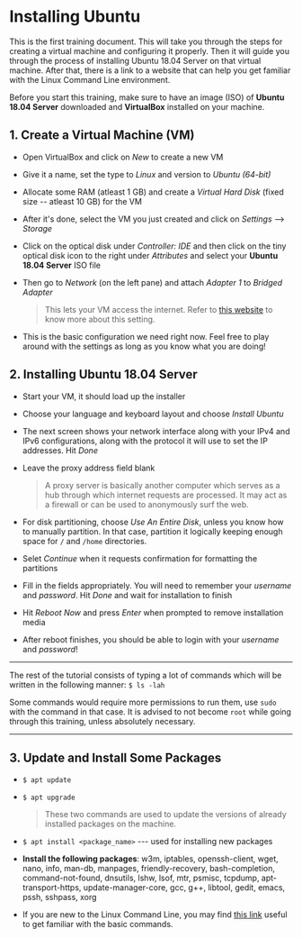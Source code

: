 # Installing Ubuntu

This is the first training document.
This will take you through the steps for creating a virtual machine and configuring it properly.
Then it will guide you through the process of installing Ubuntu 18.04 Server on that virtual machine.
After that, there is a link to a website that can help you get familiar with the Linux Command Line environment.

Before you start this training, make sure to have an image (ISO) of **Ubuntu 18.04 Server** downloaded and **VirtualBox** installed on your machine.

## 1. Create a Virtual Machine (VM)

* Open VirtualBox and click on *New* to create a new VM
* Give it a name, set the type to *Linux* and version to *Ubuntu (64-bit)*
* Allocate some RAM (atleast 1 GB) and create a *Virtual Hard Disk* (fixed size -- atleast 10 GB) for the VM
* After it's done, select the VM you just created and click on *Settings* --> *Storage*
* Click on the optical disk under *Controller: IDE* and then click on the tiny optical disk icon to the right under *Attributes* and select your **Ubuntu 18.04 Server** ISO file
* Then go to *Network* (on the left pane) and attach *Adapter 1* to *Bridged Adapter*
  >This lets your VM access the internet. Refer to [this website](https://www.virtualbox.org/manual/ch06.html) to know more about this setting.

* This is the basic configuration we need right now. Feel free to play around with the settings as long as you know what you are doing!

## 2. Installing Ubuntu 18.04 Server

* Start your VM, it should load up the installer
* Choose your language and keyboard layout and choose *Install Ubuntu*
* The next screen shows your network interface along with your IPv4 and IPv6 configurations, along with the protocol it will use to set the IP addresses. Hit *Done*
* Leave the proxy address field blank
  > A proxy server is basically another computer which serves as a hub through which internet requests are processed. It may act as a firewall or can be used to anonymously surf the web.
    
* For disk partitioning, choose *Use An Entire Disk*, unless you know how to manually partition. In that case, partition it logically keeping enough space for `/` and `/home` directories.
* Selet *Continue* when it requests confirmation for formatting the partitions
* Fill in the fields appropriately. You will need to remember your *username* and *password*. Hit *Done* and wait for installation to finish
* Hit *Reboot Now* and press *Enter* when prompted to remove installation media
* After reboot finishes, you should be able to login with your *username* and *password*!


***

The rest of the tutorial consists of typing a lot of commands which will be written in the following manner: 
`$ ls -lah`

Some commands would require more permissions to run them, use `sudo` with the command in that case. It is advised to not become `root` while going through this training, unless absolutely necessary.

***

## 3. Update and Install Some Packages

* `$ apt update`
* `$ apt upgrade`
  > These two commands are used to update the versions of already installed packages on the machine.

* `$ apt install <package_name>` --- used for installing new packages
* **Install the following packages**: w3m, iptables, openssh-client, wget, nano, info, man-db, manpages, friendly-recovery, bash-completion, command-not-found, dnsutils, lshw, lsof, mtr, psmisc, tcpdump, apt-transport-https, update-manager-core, gcc, g++, libtool, gedit, emacs, pssh, sshpass, xorg

* If you are new to the Linux Command Line, you may find [this link](https://web.archive.org/web/20180104184520/http://linuxcommand.org/lc3_lts0010.php) useful to get familiar with the basic commands.